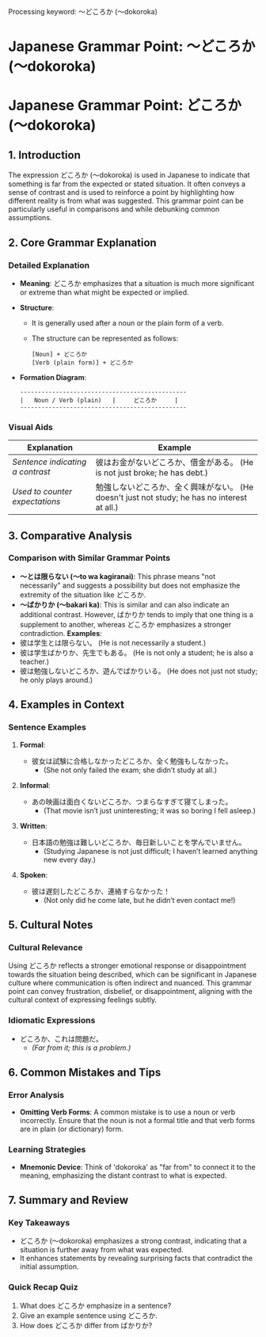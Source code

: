 Processing keyword: ～どころか (〜dokoroka)
# Japanese Grammar Point: ～どころか (〜dokoroka)
# Japanese Grammar Point: どころか (〜dokoroka)
## 1. Introduction
The expression どころか (〜dokoroka) is used in Japanese to indicate that something is far from the expected or stated situation. It often conveys a sense of contrast and is used to reinforce a point by highlighting how different reality is from what was suggested. This grammar point can be particularly useful in comparisons and while debunking common assumptions.
## 2. Core Grammar Explanation
### Detailed Explanation
- **Meaning**: どころか emphasizes that a situation is much more significant or extreme than what might be expected or implied.
  
- **Structure**: 
  - It is generally used after a noun or the plain form of a verb.
  - The structure can be represented as follows:
  
    ```
    [Noun] + どころか
    [Verb (plain form)] + どころか
    ```
  
- **Formation Diagram**:
  
    ```
    -----------------------------------------------
    |   Noun / Verb (plain)   |     どころか     |
    -----------------------------------------------
    ```
### Visual Aids
| Explanation                    | Example                                |
|--------------------------------|----------------------------------------|
| *Sentence indicating a contrast*| 彼はお金がないどころか、借金がある。 (He is not just broke; he has debt.) |
| *Used to counter expectations* | 勉強しないどころか、全く興味がない。 (He doesn't just not study; he has no interest at all.) |
## 3. Comparative Analysis
### Comparison with Similar Grammar Points
- **〜とは限らない (〜to wa kagiranai)**: This phrase means "not necessarily" and suggests a possibility but does not emphasize the extremity of the situation like どころか.
- **〜ばかりか (〜bakari ka)**: This is similar and can also indicate an additional contrast. However, ばかりか tends to imply that one thing is a supplement to another, whereas どころか emphasizes a stronger contradiction.
**Examples**:
- 彼は学生とは限らない。 (He is not necessarily a student.)
- 彼は学生ばかりか、先生でもある。 (He is not only a student; he is also a teacher.)
- 彼は勉強しないどころか、遊んでばかりいる。 (He does not just not study; he only plays around.)
## 4. Examples in Context
### Sentence Examples
1. **Formal**:
   - 彼女は試験に合格しなかったどころか、全く勉強もしなかった。
     - (She not only failed the exam; she didn’t study at all.)
   
2. **Informal**:
   - あの映画は面白くないどころか、つまらなすぎて寝てしまった。
     - (That movie isn’t just uninteresting; it was so boring I fell asleep.)
   
3. **Written**:
   - 日本語の勉強は難しいどころか、毎日新しいことを学んでいません。
     - (Studying Japanese is not just difficult; I haven’t learned anything new every day.)
   
4. **Spoken**:
   - 彼は遅刻したどころか、連絡すらなかった！
     - (Not only did he come late, but he didn’t even contact me!)
## 5. Cultural Notes
### Cultural Relevance
Using どころか reflects a stronger emotional response or disappointment towards the situation being described, which can be significant in Japanese culture where communication is often indirect and nuanced. This grammar point can convey frustration, disbelief, or disappointment, aligning with the cultural context of expressing feelings subtly.
### Idiomatic Expressions
- どころか、これは問題だ。
  - *(Far from it; this is a problem.)*
## 6. Common Mistakes and Tips
### Error Analysis
- **Omitting Verb Forms**: A common mistake is to use a noun or verb incorrectly. Ensure that the noun is not a formal title and that verb forms are in plain (or dictionary) form.
  
### Learning Strategies
- **Mnemonic Device**: Think of 'dokoroka' as "far from" to connect it to the meaning, emphasizing the distant contrast to what is expected.
## 7. Summary and Review
### Key Takeaways
- どころか (〜dokoroka) emphasizes a strong contrast, indicating that a situation is further away from what was expected.
- It enhances statements by revealing surprising facts that contradict the initial assumption.
### Quick Recap Quiz
1. What does どころか emphasize in a sentence?
2. Give an example sentence using どころか.
3. How does どころか differ from ばかりか?
